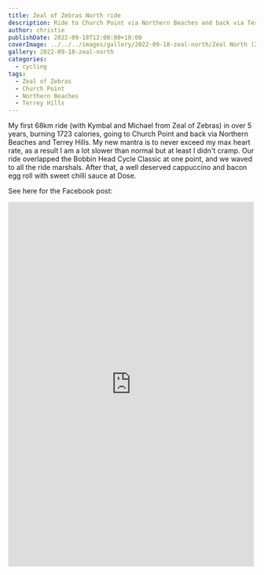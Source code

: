 ```yaml
---
title: Zeal of Zebras North ride
description: Ride to Church Point via Northern Beaches and back via Terrey Hills
author: christie
publishDate: 2022-09-18T12:00:00+10:00
coverImage: ../../../images/gallery/2022-09-18-zeal-north/Zeal North (2).jpeg
gallery: 2022-09-18-zeal-north
categories:
  - cycling
tags:
  - Zeal of Zebras
  - Church Point
  - Northern Beaches
  - Terrey Hills
---
```


My first 68km ride (with Kymbal and Michael from Zeal of Zebras) in over 5 years, burning 1723 calories, going to Church Point and back via Northern Beaches and Terrey Hills. My new mantra is to never exceed my max heart rate, as a result I am a lot slower than normal but at least I didn't cramp. Our ride overlapped the Bobbin Head Cycle Classic at one point, and we waved to all the ride marshals. After that, a well deserved cappuccino and bacon egg roll with sweet chilli sauce at Dose.

See here for the Facebook post:

<iframe src="https://www.facebook.com/plugins/post.php?href=https%3A%2F%2Fwww.facebook.com%2Fchris1.tham%2Fposts%2Fpfbid0HNVLktM5KMshLrW6WXtAdp93WfFkoAxUyPWumgxSmQu2C9HpEVu3qTExWLSnunaNl&show_text=true&width=500" width="500" height="742" style="border:none;overflow:hidden" scrolling="no" frameborder="0" allowfullscreen="true" allow="autoplay; clipboard-write; encrypted-media; picture-in-picture; web-share"></iframe>
